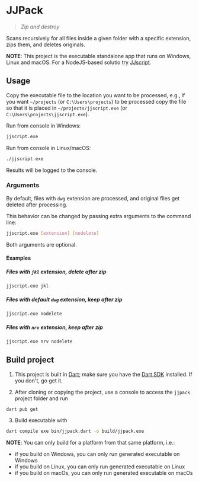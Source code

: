 # JJPack

> *Zip and destroy*

Scans recursively for all files inside a given folder with a specific extension, zips them, and deletes originals.

**NOTE**: This project is the executable standalone app that runs on Windows, Linux and macOS. For a NodeJS-based solutio try [JJscript](https://github.com/jagomf/jjscript).

## Usage

Copy the executable file to the location you want to be processed, e.g., if you want `~/projects` (or `C:\Users\projects`) to be processed copy the file so that it is placed in `~/projects/jjscript.exe` (or `C:\Users\projects\jjscript.exe`).

Run from console in Windows:
```bash
jjscript.exe
```
Run from console in Linux/macOS:
```bash
./jjscript.exe
```
Results will be logged to the console.

### Arguments

By default, files with `dwg` extension are processed, and original files get deleted after processing.

This behavior can be changed by passing extra arguments to the command line:
```bash
jjscript.exe [extension] [nodelete]
```
Both arguments are optional.

#### Examples

##### Files with `jkl` extension, delete after zip
```bash
jjscript.exe jkl
```

##### Files with default `dwg` extension, keep after zip
```bash
jjscript.exe nodelete
```

##### Files with `nrv` extension, keep after zip
```bash
jjscript.exe nrv nodelete
```

## Build project

1. This project is built in [Dart](https://dart.dev); make sure you have the [Dart SDK](https://dart.dev/get-dart) installed. If you don't, go get it.

2. After cloning or copying the project, use a console to access the `jjpack` project folder and run
```bash
dart pub get
```

3. Build executable with
```bash
dart compile exe bin/jjpack.dart -o build/jjpack.exe
```

**NOTE**: You can only build for a platform from that same platform, i.e.:
* if you build on Windows, you can only run generated executable on Windows 
* if you build on Linux, you can only run generated executable on Linux 
* if you build on macOs, you can only run generated executable on macOs 
